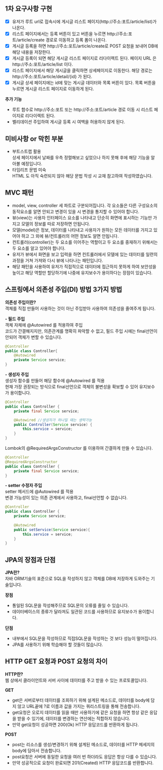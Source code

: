 ## 1차 요구사항 구현
- [x] 유저가 루트 url로 접속시에 게시글 리스트 페이지(http://주소:포트/article/list)가 나온다.
- [x] 리스트 페이지에서는 등록 버튼이 있고 버튼을 누르면 http://주소:포트/article/create 경로로 이동하고 등록 폼이 나온다.
- [x] 게시글 등록을 하면 http://주소:포트/article/create로 POST 요청을 보내어 DB에 해당 내용을 저장한다.
- [x] 게시글 등록이 되면 해당 게시글 리스트 페이지로 리다이렉트 된다. 페이지 URL 은 http://주소:포트/article/list 이다.
- [x] 리스트 페이지에서 해당 게시글을 클릭하면 상세페이지로 이동한다. 해당 경로는 http://주소:포트/article/detail/{id} 가 된다.
- [x] 게시글 상세 페이지에는 id에 맞는 게시글 데이터와 목록 버튼이 있다. 목록 버튼을 누르면 게시글 리스트 페이지로 이동하게 된다.

**추가 기능**
- 루트 함수로 http://주소:포트 또는 http://주소:포트/article 경로 이동 시 리스트 페이지로 리다이렉트 된다.
- 벨리데이션 주입하여 게시글 등록 시 여백을 허용하지 않게 된다.

## 미비사항 or 막힌 부분

- 부트스트랩 활용<br>
상세 페이지에서 날짜를 우측 정렬해보고 싶었으나 하지 못해 후에 해당 기능을 알아볼 예정입니다.
- 타임리프 문법 미숙<br>
HTML 도 아직 숙련되지 않아 해당 문법 작성 시 교재 참고하여 작성하였습니다.


## MVC 패턴
- model, view, controller 세 파트로 구분되어집니다. 각 요소들은 다른 구성요소의 동작요소를 알면 안되고 변경이 있을 시 변경을 통지할 수 있어야 합니다.
- 뷰(view)는 사용자 인터페이스 요소를 나타내고 단순히 화면에 표시하는 기능만 가지고 모델의 정보를 따로 저장하면 안됩니다.
- 모델(model)은 정보, 데이터를 나타내고 사용자가 원하는 모든 데이터를 가지고 있어야 하고 그 외에 뷰/컨트롤러의 어떤 정보도 알면 안됩니다.
- 컨트롤러(controller)는 두 요소를 이어주는 역할이고 두 요소를 중재하기 위해서는 두 요소를 알고 있어야 합니다.
- 유저가 뷰에서 화면을 보고 입력을 하면 컨트롤러에서 모델에 있는 데이터를 일련의 과정을 거쳐 가져와 다시 뷰에 나타나는 패턴입니다.
- 해당 패턴을 사용하여 유저가 직접적으로 데이터에 접근하지 못하게 하여 보안성을 높이고 해당 역할만 할당하기에 나중에 유지보수가 용이하다는 장점이 있습니다.


## 스프링에서 의존성 주입(DI) 방법 3가지 방법
**의존성 주입이란?<br>**
객체를 직접 만들어 사용하는 것이 아닌 주입받아 사용하여 의존성을 줄여주게 됩니다.<br>

**- 필드 주입<br>**
객체 자체에 @Autowired 를 적용하여 주입<br>
코드가 간결해지지만, 의존관계를 명확히 파악할 수 없고, 필드 주입 시에는 final선언이 안되어 객체가 변할 수 있습니다.
```java
@Controller
public class Controller{
    @Autowired
    private Service service;
}
```
**- 생성자 주입<br>**
생성자 함수를 만들어 해당 함수에 @Autowired 를 적용<br>
현재 가장 권장되는 방식으로 final선언으로 객체의 불변성을 확보할 수 있어 유지보수가 용이합니다.
```java
@Controller
public class Controller {
    private final Service service;

    @Autowired //생성자가 하나일 때는 생략가능
    public Controller(Service service) {
        this.service = service;
    }
}
```
Lombok의 @RequiredArgsConstructor 를 이용하여 간결하게 만들 수 있습니다.
```java
@Controller
@RequiredArgsConstructor
public class Controller {
    private final Service service;
}
```
**- setter 수정자 주입<br>**
setter 메서드에 @Autowired 를 적용<br>
변경 가능성이 있는 의존 관계에서 사용하고, final선언할 수 없습니다.
```java
@Controller
public class Controller {
    private Service service;
    
    @Autowired
    public setService(Service service){
        this.service = service; 
    }
}
```

## JPA의 장점과 단점
**JPA란?<br>** 자바 ORM기술의 표준으로 SQL을 작성하지 않고 객체를 DB에 저장하게 도와주는 기술입니다.<br>

**장점**
- 통일된 SQL문을 작성해주므로 SQL문의 오류를 줄일 수 있습니다.
- 데이터베이스의 종류가 달라져도 일관된 코드를 사용하므로 유지보수가 용이합니다. <br>

**단점**
- 내부에서 SQL문을 작성하므로 직접SQL문을 작성하는 것 보다 성능이 떨어집니다.
- JPA를 사용하기 위해 학습해야 할 것들이 많습니다.
## HTTP GET 요청과 POST 요청의 차이
**HTTP란?<br>** 웹 상에서 클라이언트와 서버 사이에 데이터를 주고 받을 수 있는 프로토콜입니다.

**GET**
- get은 서버로부터 데이터를 조회하기 위해 설계된 메소드로, 데이터를 body에 담지 않고 URL끝에 ?로 이름과 값을 가지는 쿼리스트링을 통해 전송합니다.
- get요청은 오로지 데이터를 읽을 때만 사용하기에 같은 요청을 하면 항상 같은 응답을 받을 수 있기에, 데이터를 변경하는 연산에는 적합하지 않습니다.
- 만약 get요청이 성공하면 200(Ok) HTTP 응답코드를 반환하게 됩니다.

**POST**
- post는 리소스를 생성/변경하기 위해 설계된 메소드로, 데이터를 HTTP 메세지의 body에 담아서 전송합니다.
- post요청은 서버에 동일한 요청을 여러 번 하더라도 응답은 항상 다를 수 있습니다.
- 만약 성공적으로 요청이 완료되면 201(Created) HTTP 응답코드를 반환합니다.